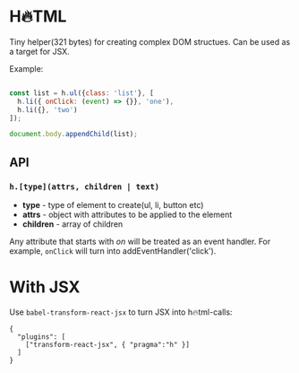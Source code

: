 # H🔥TML

Tiny helper(321 bytes) for creating complex DOM structues. Can be used as a target for JSX.

Example:

```js

const list = h.ul({class: 'list'}, [
  h.li({ onClick: (event) => {}}, 'one'),
  h.li({}, 'two')
]);

document.body.appendChild(list);
```

## API

### ```h.[type](attrs, children | text)```

 - **type** - type of element to create(ul, li, button etc)
 - **attrs** - object with attributes to be applied to the element
 - **children** - array of children

Any attribute that starts with *on* will be treated as an event handler. For example, `onClick` will turn into addEventHandler('click').


# With JSX

Use `babel-transform-react-jsx` to turn JSX into h🔥tml-calls:

```
{
  "plugins": [
    ["transform-react-jsx", { "pragma":"h" }]
  ]
}
```
